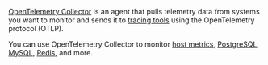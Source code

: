 [OpenTelemetry Collector](https://uptrace.dev/opentelemetry/collector.html) is an agent that pulls telemetry data from systems you want to monitor and sends it to [tracing tools](https://uptrace.dev/blog/distributed-tracing-tools.html) using the OpenTelemetry protocol (OTLP).

You can use OpenTelemetry Collector to monitor [host metrics](https://uptrace.dev/opentelemetry/collector-host-metrics.html), [PostgreSQL](/monitor/opentelemetry-postgresql.md), [MySQL](/monitor/opentelemetry-mysql.md), [Redis](/monitor/opentelemetry-redis.md), and more.
